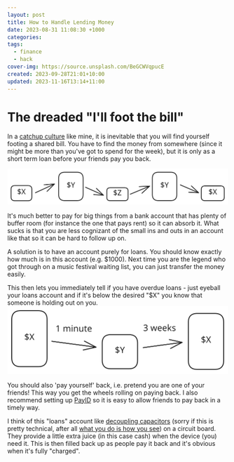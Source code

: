 ```yaml
---
layout: post
title: How to Handle Lending Money
date: 2023-08-31 11:08:30 +1000
categories: 
tags:
  - finance
  - hack
cover-img: https://source.unsplash.com/BeGCWVqpucE
created: 2023-09-28T21:01+10:00
updated: 2023-11-16T13:14+11:00
---
```

# The dreaded "I'll foot the bill"
In a [catchup culture](2023-05-29-catchup-culture.md) like mine, it is inevitable that you will find yourself footing a shared bill. You have to find the money from somewhere (since it might be more than you've got to spend for the week), but it is only as a short term loan before your friends pay you back.

![](../assets/img/2023-08-31-drawing_0%201.svg)

It's much better to pay for big things from a bank account that has plenty of buffer room (for instance the one that pays rent) so it can absorb it. What sucks is that you are less cognizant of the small ins and outs in an account like that so it can be hard to follow up on.

A solution is to have an account purely for loans. You should know exactly how much is in this account (e.g. $1000). Next time you are the legend who got through on a music festival waiting list, you can just transfer the money easily.

This then lets you immediately tell if you have overdue loans - just eyeball your loans account and if it's below the desired "$X" you know that someone is holding out on you. 
![](../assets/img/2023-08-31-how-to-handle-lending-money-drawing-2023-08-31.svg)

You should also 'pay yourself' back, i.e. pretend you are one of your friends! This way you get the wheels rolling on paying back. I also recommend setting up [PayID](https://payid.com.au/) so it is easy to allow friends to pay back in a timely way.

I think of this "loans" account like [decoupling capacitors](https://en.wikipedia.org/wiki/Decoupling_capacitor) (sorry if this is pretty technical, after all [what you do is how you see](2023-05-14-what-you-do-is-how-you-see.md)) on a circuit board. They provide a little extra juice (in this case cash) when the device (you) need it. This is then filled back up as people pay it back and it's obvious when it's fully "charged".